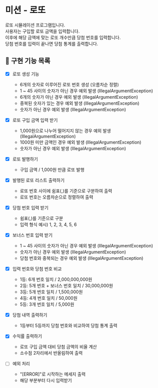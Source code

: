 # 미션 - 로또
로또 시뮬레이션 프로그램입니다.  
사용자는 구입할 로또 금액을 입력합니다.  
이후에 해당 금액에 맞는 로또 개수만큼 당첨 번호를 입력합니다.  
당첨 번호를 입력이 끝나면 당첨 통계를 출력합니다.

## 🚀 구현 기능 목록

- [X] 로또 생성 기능
  - 6개의 숫자로 이루어진 로또 번호 생성 (오름차순 정렬)
  - 1 ~ 45 사이의 숫자가 아닌 경우 예외 발생 (IllegalArgumentException)
  - 6개의 숫자가 아닌 경우 예외 발생 (IllegalArgumentException)
  - 중복된 숫자가 있는 경우 예외 발생 (IllegalArgumentException)
  - 숫자가 아닌 경우 예외 발생 (IllegalArgumentException)


- [X] 로또 구입 금액 입력 받기
  - 1,000원으로 나누어 떨어지지 않는 경우 예외 발생 (IllegalArgumentException)
  - 1000원 미만 금액인 경우 예외 발생 (IllegalArgumentException)
  - 숫자가 아닌 경우 예외 발생 (IllegalArgumentException)


- [X] 로또 발행하기
  - 구입 금액 / 1,000원 만큼 로또 발행


- [X] 발행된 로또 리스트 출력하기
  - 로또 번호 사이에 쉼표(,)를 기준으로 구분하여 출력
  - 로또 번호는 오름차순으로 정렬하여 출력


- [x] 당첨 번호 입력 받기
  - 쉼표(,)를 기준으로 구분
  - 입력 형식 예시) 1, 2, 3, 4, 5, 6


- [x] 보너스 번호 입력 받기
  - 1 ~ 45 사이의 숫자가 아닌 경우 예외 발생 (IllegalArgumentException)
  - 숫자가 아닌 경우 예외 발생 (IllegalArgumentException)
  - 당첨 번호와 중복되는 경우 예외 발생 (IllegalArgumentException)


- [X] 입력 번호와 당첨 번호 비교
    - 1등: 6개 번호 일치 / 2,000,000,000원
    - 2등: 5개 번호 + 보너스 번호 일치 / 30,000,000원
    - 3등: 5개 번호 일치 / 1,500,000원
    - 4등: 4개 번호 일치 / 50,000원
    - 5등: 3개 번호 일치 / 5,000원


- [X] 당첨 내역 출력하기
  - 1등부터 5등까지 당첨 번호와 비교하여 당첨 통계 출력


- [X] 수익률 출력하기
  - 로또 구입 금액 대비 당첨 금액의 비율 계산
  - 소수점 2자리에서 반올림하여 출력


- [ ] 예외 처리
  - "[ERROR]"로 시작하는 메세지 출력
  - 해당 부분부터 다시 입력받기